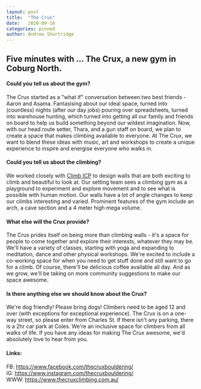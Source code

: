 ```yaml
---
layout: post
title:  "The Crux"
date:   2020-09-16
categories: pinned
author: Andrew Shortridge
---
```


## Five minutes with ... The Crux, a new gym in Coburg North.

#### Could you tell us about the gym?
The Crux started as a "what if" conversation between two best friends - Aaron and Asama. Fantasising about our ideal space, turned into (countless) nights (after our day jobs) pouring over spreadsheets, turned into warehouse hunting, which turned into getting all our family and friends on board to help us build something beyond our wildest imagination. Now, with our head route setter, Thara, and a gun staff on board, we plan to create a space that makes climbing available to everyone. At The Crux, we want to blend these ideas with music, art and workshops to create a unique experience to inspire and energise everyone who walks in.

#### Could you tell us about the climbing?
We worked closely with [Climb ICP](https://www.facebook.com/climbicp/) to design walls that are both exciting to climb and beautiful to look at. Our setting team sees a climbing gym as a playground to experiment and explore movement and to see what is possible with human motion. Our walls have a lot of angle changes to keep our climbs interesting and varied. Prominent features of the gym include an arch, a cave section and a 4 meter high mega volume.

#### What else will the Crux provide?
The Crux prides itself on being more than climbing walls - it's a space for people to come together and explore their interests, whatever they may be. We'll have a variety of classes, starting with yoga and expanding to meditation, dance and other physical workshops. We're excited to include a co-working space for when you need to get stuff done and still want to go for a climb. Of course, there'll be delicious coffee available all day. And as we grow, we'll be taking on more community suggestions to make our space awesome.

#### Is there anything else we should know about the Crux?
We're dog friendly! Please bring dogs! Climbers need to be aged 12 and over (with exceptions for exceptional experience). The Crux is on a one-way street, so please enter from Charles St. If there isn't any parking, there is a 2hr car park at Coles. We're an inclusive space for climbers from all walks of life. If you have any ideas for making The Crux awesome, we'd absolutely love to hear from you.

#### Links:
FB: <https://www.facebook.com/thecruxbouldering/>  
IG: <https://www.instagram.com/thecruxbouldering/>  
WWW: <https://www.thecruxclimbing.com.au/>